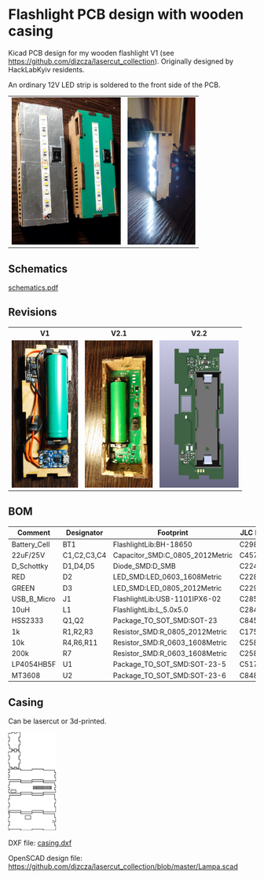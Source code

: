 # Flashlight PCB design with wooden casing

Kicad PCB design for my wooden flashlight V1 (see https://github.com/dizcza/lasercut_collection). Originally designed by HackLabKyiv residents.

An ordinary 12V LED strip is soldered to the front side of the PCB.

<table>
  <tr>
   <td><img src="./images/view_both.jpg" height="300" ></td>
   <td><img src="https://github.com/dizcza/lasercut_collection/blob/master/images/flashlight1.jpg" height="300" ></td>
  </tr>
</table>



## Schematics

[schematics.pdf](schematics.pdf)


## Revisions

<table>
  <tr>
   <th>V1</th>
   <th>V2.1</th>
   <th>V2.2</th>
  </tr>
  <tr>
   <td><img src="./images/v1.jpg" height="300" ></td>
   <td><img src="./images/v2_1.jpg" height="300" ></td>
   <td><img src="./images/view_bottom_v2.png" height="300" ></td>
  </tr>
</table>


## BOM

|Comment     |Designator |Footprint                      |JLC Part #|
|------------|-----------|-------------------------------|----------|
|Battery_Cell|BT1        |FlashlightLib:BH-18650         |C2988620  |
|22uF/25V    |C1,C2,C3,C4|Capacitor_SMD:C_0805_2012Metric|C45783    |
|D_Schottky  |D1,D4,D5   |Diode_SMD:D_SMB                |C22452    |
|RED         |D2         |LED_SMD:LED_0603_1608Metric    |C2286     |
|GREEN       |D3         |LED_SMD:LED_0805_2012Metric    |C2297     |
|USB_B_Micro |J1         |FlashlightLib:USB-1101IPX6-02  |C2858269  |
|10uH        |L1         |FlashlightLib:L_5.0x5.0        |C2849501  |
|HSS2333     |Q1,Q2      |Package_TO_SOT_SMD:SOT-23      |C845590   |
|1k          |R1,R2,R3   |Resistor_SMD:R_0805_2012Metric |C17513    |
|10k         |R4,R6,R11  |Resistor_SMD:R_0603_1608Metric |C25804    |
|200k        |R7         |Resistor_SMD:R_0603_1608Metric |C25811    |
|LP4054HB5F  |U1         |Package_TO_SOT_SMD:SOT-23-5    |C517187   |
|MT3608      |U2         |Package_TO_SOT_SMD:SOT-23-6    |C84817    |


## Casing

Can be lasercut or 3d-printed.

<img src="./casing/casing.svg" height="200" >

DXF file: [casing.dxf](./casing/casing.dxf)

OpenSCAD design file: https://github.com/dizcza/lasercut_collection/blob/master/Lampa.scad

